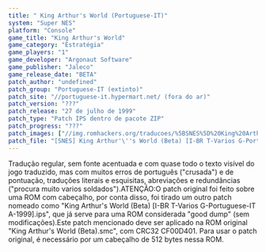 ```yaml
---
title: " King Arthur's World (Portuguese-IT)"
system: "Super NES"
platform: "Console"
game_title: "King Arthur's World"
game_category: "Estratégia"
game_players: "1"
game_developer: "Argonaut Software"
game_publisher: "Jaleco"
game_release_date: "BETA"
patch_author: "undefined"
patch_group: "Portuguese-IT (extinto)"
patch_site: "//portuguese-it.hypermart.net/ (fora do ar)"
patch_version: "???"
patch_release: "27 de julho de 1999"
patch_type: "Patch IPS dentro de pacote ZIP"
patch_progress: "???"
patch_images: ["//img.romhackers.org/traducoes/%5BSNES%5D%20King%20Arthur's%20World%20-%20Portuguese-IT%20-%201.png","//img.romhackers.org/traducoes/%5BSNES%5D%20King%20Arthur's%20World%20-%20Portuguese-IT%20-%202.png","//img.romhackers.org/traducoes/%5BSNES%5D%20King%20Arthur's%20World%20-%20Portuguese-IT%20-%203.png"]
patch_file: "[SNES] King Arthur'\''s World (Beta) [I-BR T-Varios G-Portuguese-IT A-1999].zip"
---
```

Tradução regular, sem fonte acentuada e com quase todo o texto visível do jogo traduzido, mas com muitos erros de português ("crusada") e de pontuação, traduções literais e esquisitas, abreviações e redundâncias ("procura muito varios soldados").ATENÇÃO:O patch original foi feito sobre uma ROM com cabeçalho, por conta disso, foi tirado um outro patch nomeado como "King Arthur's World (Beta) [I-BR T-Varios G-Portuguese-IT A-1999].ips", que já serve para uma ROM considerada "good dump" (sem modificações).Este patch mencionado deve ser aplicado na ROM original "King Arthur's World (Beta).smc", com CRC32 CF00D401. Para usar o patch original, é necessário por um cabeçalho de 512 bytes nessa ROM.